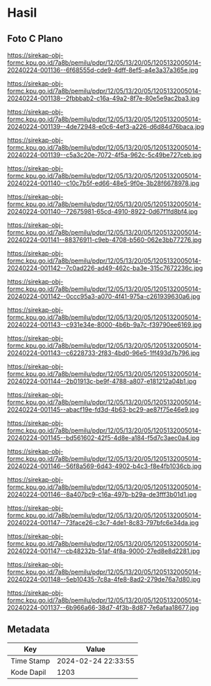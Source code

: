 # Hasil

## Foto C Plano

https://sirekap-obj-formc.kpu.go.id/7a8b/pemilu/pdpr/12/05/13/20/05/1205132005014-20240224-001136--6f68555d-cde9-4dff-8ef5-a4e3a37a365e.jpg

https://sirekap-obj-formc.kpu.go.id/7a8b/pemilu/pdpr/12/05/13/20/05/1205132005014-20240224-001138--2fbbbab2-c16a-49a2-8f7e-80e5e9ac2ba3.jpg

https://sirekap-obj-formc.kpu.go.id/7a8b/pemilu/pdpr/12/05/13/20/05/1205132005014-20240224-001139--4de72948-e0c6-4ef3-a226-d6d84d76baca.jpg

https://sirekap-obj-formc.kpu.go.id/7a8b/pemilu/pdpr/12/05/13/20/05/1205132005014-20240224-001139--c5a3c20e-7072-4f5a-962c-5c49be727ceb.jpg

https://sirekap-obj-formc.kpu.go.id/7a8b/pemilu/pdpr/12/05/13/20/05/1205132005014-20240224-001140--c10c7b5f-ed66-48e5-9f0e-3b28f6678978.jpg

https://sirekap-obj-formc.kpu.go.id/7a8b/pemilu/pdpr/12/05/13/20/05/1205132005014-20240224-001140--72675981-65cd-4910-8922-0d67f1fd8bf4.jpg

https://sirekap-obj-formc.kpu.go.id/7a8b/pemilu/pdpr/12/05/13/20/05/1205132005014-20240224-001141--88376911-c9eb-4708-b560-062e3bb77276.jpg

https://sirekap-obj-formc.kpu.go.id/7a8b/pemilu/pdpr/12/05/13/20/05/1205132005014-20240224-001142--7c0ad226-ad49-462c-ba3e-315c7672236c.jpg

https://sirekap-obj-formc.kpu.go.id/7a8b/pemilu/pdpr/12/05/13/20/05/1205132005014-20240224-001142--0ccc95a3-a070-4f41-975a-c261939630a6.jpg

https://sirekap-obj-formc.kpu.go.id/7a8b/pemilu/pdpr/12/05/13/20/05/1205132005014-20240224-001143--c931e34e-8000-4b6b-9a7c-f39790ee6169.jpg

https://sirekap-obj-formc.kpu.go.id/7a8b/pemilu/pdpr/12/05/13/20/05/1205132005014-20240224-001143--c6228733-2f83-4bd0-96e5-1ff493d7b796.jpg

https://sirekap-obj-formc.kpu.go.id/7a8b/pemilu/pdpr/12/05/13/20/05/1205132005014-20240224-001144--2b01913c-be9f-4788-a807-e181212a04b1.jpg

https://sirekap-obj-formc.kpu.go.id/7a8b/pemilu/pdpr/12/05/13/20/05/1205132005014-20240224-001145--abacf19e-fd3d-4b63-bc29-ae87f75e46e9.jpg

https://sirekap-obj-formc.kpu.go.id/7a8b/pemilu/pdpr/12/05/13/20/05/1205132005014-20240224-001145--bd561602-42f5-4d8e-a184-f5d7c3aec0a4.jpg

https://sirekap-obj-formc.kpu.go.id/7a8b/pemilu/pdpr/12/05/13/20/05/1205132005014-20240224-001146--56f8a569-6d43-4902-b4c3-f8e4fb1036cb.jpg

https://sirekap-obj-formc.kpu.go.id/7a8b/pemilu/pdpr/12/05/13/20/05/1205132005014-20240224-001146--8a407bc9-c16a-497b-b29a-de3fff3b01d1.jpg

https://sirekap-obj-formc.kpu.go.id/7a8b/pemilu/pdpr/12/05/13/20/05/1205132005014-20240224-001147--73face26-c3c7-4de1-8c83-797bfc6e34da.jpg

https://sirekap-obj-formc.kpu.go.id/7a8b/pemilu/pdpr/12/05/13/20/05/1205132005014-20240224-001147--cb48232b-51af-4f8a-9000-27ed8e8d2281.jpg

https://sirekap-obj-formc.kpu.go.id/7a8b/pemilu/pdpr/12/05/13/20/05/1205132005014-20240224-001148--5eb10435-7c8a-4fe8-8ad2-279de76a7d80.jpg

https://sirekap-obj-formc.kpu.go.id/7a8b/pemilu/pdpr/12/05/13/20/05/1205132005014-20240224-001137--6b966a66-38d7-4f3b-8d87-7e6afaa18677.jpg


## Metadata

| Key        | Value               |
| ---------- | ------------------- |
| Time Stamp | 2024-02-24 22:33:55 |
| Kode Dapil | 1203                |



